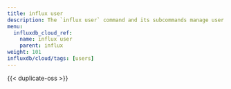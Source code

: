 ```yaml
---
title: influx user
description: The `influx user` command and its subcommands manage user information in InfluxDB.
menu:
  influxdb_cloud_ref:
    name: influx user
    parent: influx
weight: 101
influxdb/cloud/tags: [users]
---
```


{{< duplicate-oss >}}
